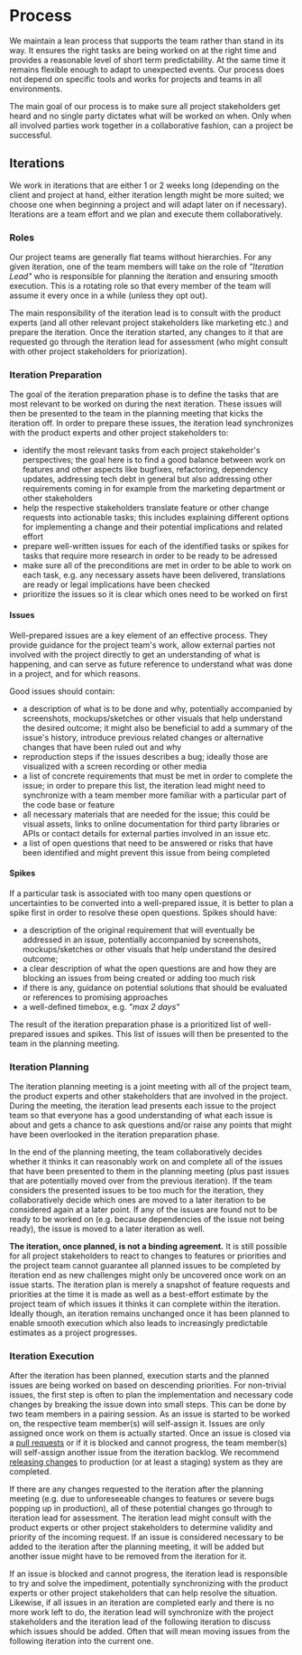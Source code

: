 # Process

We maintain a lean process that supports the team rather than stand in its way.
It ensures the right tasks are being worked on at the right time and provides a
reasonable level of short term predictability. At the same time it remains
flexible enough to adapt to unexpected events. Our process does not depend on
specific tools and works for projects and teams in all environments.

The main goal of our process is to make sure all project stakeholders get heard
and no single party dictates what will be worked on when. Only when all
involved parties work together in a collaborative fashion, can a project be
successful.

## Iterations

We work in iterations that are either 1 or 2 weeks long (depending on the
client and project at hand, either iteration length might be more suited; we
choose one when beginning a project and will adapt later on if necessary).
Iterations are a team effort and we plan and execute them collaboratively.

### Roles

Our project teams are generally flat teams without hierarchies. For any given
iteration, one of the team members will take on the role of _"Iteration Lead"_
who is responsible for planning the iteration and ensuring smooth execution.
This is a rotating role so that every member of the team will assume it every
once in a while (unless they opt out).

The main responsibility of the iteration lead is to consult with the product
experts (and all other relevant project stakeholders like marketing etc.) and
prepare the iteration. Once the iteration started, any changes to it that are
requested go through the iteration lead for assessment (who might consult with
other project stakeholders for priorization).

### Iteration Preparation

The goal of the iteration preparation phase is to define the tasks that are
most relevant to be worked on during the next iteration. These issues will then
be presented to the team in the planning meeting that kicks the iteration off.
In order to prepare these issues, the iteration lead synchronizes with the
product experts and other project stakeholders to:

* identify the most relevant tasks from each project stakeholder's
  perspectives; the goal here is to find a good balance between work on
  features and other aspects like bugfixes, refactoring, dependency updates,
  addressing tech debt in general but also addressing other requirements coming
  in for example from the marketing department or other stakeholders
* help the respective stakeholders translate feature or other change requests
  into actionable tasks; this includes explaining different options for
  implementing a change and their potential implications and related effort
* prepare well-written issues for each of the identified tasks or spikes for
  tasks that require more research in order to be ready to be adressed
* make sure all of the preconditions are met in order to be able to work on
  each task, e.g. any necessary assets have been delivered, translations are
  ready or legal implications have been checked
* prioritize the issues so it is clear which ones need to be worked on first

#### Issues

Well-prepared issues are a key element of an effective process. They provide
guidance for the project team's work, allow external parties not involved with
the project directly to get an understanding of what is happening, and can
serve as future reference to understand what was done in a project, and for
which reasons.

Good issues should contain:

* a description of what is to be done and why, potentially accompanied by
  screenshots, mockups/sketches or other visuals that help understand the
  desired outcome; it might also be beneficial to add a summary of the issue's
  history, introduce previous related changes or alternative changes that have
  been ruled out and why 
* reproduction steps if the issues describes a bug; ideally those are
  visualized with a screen recording or other media
* a list of concrete requirements that must be met in order to complete the
  issue; in order to prepare this list, the iteration lead might need to
  synchronize with a team member more familiar with a particular part of the
  code base or feature
* all necessary materials that are needed for the issue; this could be visual
  assets, links to online documentation for third party libraries or APIs or
  contact details for external parties involved in an issue etc.
* a list of open questions that need to be answered or risks that have been
  identified and might prevent this issue from being completed

#### Spikes

If a particular task is associated with too many open questions or
uncertainties to be converted into a well-prepared issue, it is better to plan
a spike first in order to resolve these open questions. Spikes should have:

* a description of the original requirement that will eventually be addressed
  in an issue, potentially accompanied by screenshots, mockups/sketches or
  other visuals that help understand the desired outcome;
* a clear description of what the open questions are and how they are blocking
  an issues from being created or adding too much risk
* if there is any, guidance on potential solutions that should be evaluated or
  references to promising approaches
* a well-defined timebox, e.g. _"max 2 days"_

The result of the iteration preparation phase is a prioritized list of
well-prepared issues and spikes. This list of issues will then be presented to
the team in the planning meeting.

### Iteration Planning

The iteration planning meeting is a joint meeting with all of the project
team, the product experts and other stakeholders that are involved in the
project. During the meeting, the iteration lead presents each issue to the
project team so that everyone has a good understanding of what each issue is
about and gets a chance to ask questions and/or raise any points that might
have been overlooked in the iteration preparation phase.

In the end of the planning meeting, the team collaboratively decides whether it
thinks it can reasonably work on and complete all of the issues that have been
presented to them in the planning meeting (plus past issues that are
potentially moved over from the previous iteration). If the team considers the
presented issues to be too much for the iteration, they collaboratively decide
which ones are moved to a later iteration to be considered again at a later
point. If any of the issues are found not to be ready to be worked on (e.g.
because dependencies of the issue not being ready), the issue is moved to a
later iteration as well.

**The iteration, once planned, is not a binding agreement.** It is still
possible for all project stakeholders to react to changes to features or
priorities and the project team cannot guarantee all planned issues to be
completed by iteration end as new challenges might only be uncovered once work
on an issue starts. The iteration plan is merely a snapshot of feature requests
and priorities at the time it is made as well as a best-effort estimate by the
project team of which issues it thinks it can complete within the iteration.
Ideally though, an iteration remains unchanged once it has been planned to
enable smooth execution which also leads to increasingly predictable estimates
as a project progresses.

### Iteration Execution

After the iteration has been planned, execution starts and the planned issues
are being worked on based on descending priorities. For non-trivial issues, the
first step is often to plan the implementation and necessary code changes by
breaking the issue down into small steps. This can be done by two team members
in a pairing session. As an issue is started to be worked on, the respective
team member(s) will self-assign it. Issues are only assigned once work on them
is actually started. Once an issue is closed via a
[pull requests](../workflow/) or if it is blocked and cannot progress, the team
member(s) will self-assign another issue from the iteration backlog. We
recommend [releasing changes](../workflow/) to production (or at least a
staging) system as they are completed.

If there are any changes requested to the iteration after the planning meeting
(e.g. due to unforeseeable changes to features or severe bugs popping up in
production), all of these potential changes go through to iteration lead for
assessment. The iteration lead might consult with the product experts or other
project stakeholders to determine validity and priority of the incoming
request. If an issue is considered necessary to be added to the iteration after
the planning meeting, it will be added but another issue might have to be
removed from the iteration for it.

If an issue is blocked and cannot progress, the iteration lead is responsible
to try and solve the impediment, potentially synchronizing with the product
experts or other project stakeholders that can help resolve the situation.
Likewise, if all issues in an iteration are completed early and there is no
more work left to do, the iteration lead will synchronize with the project
stakeholders and the iteration lead of the following iteration to discuss which
issues should be added. Often that will mean moving issues from the following
iteration into the current one.
